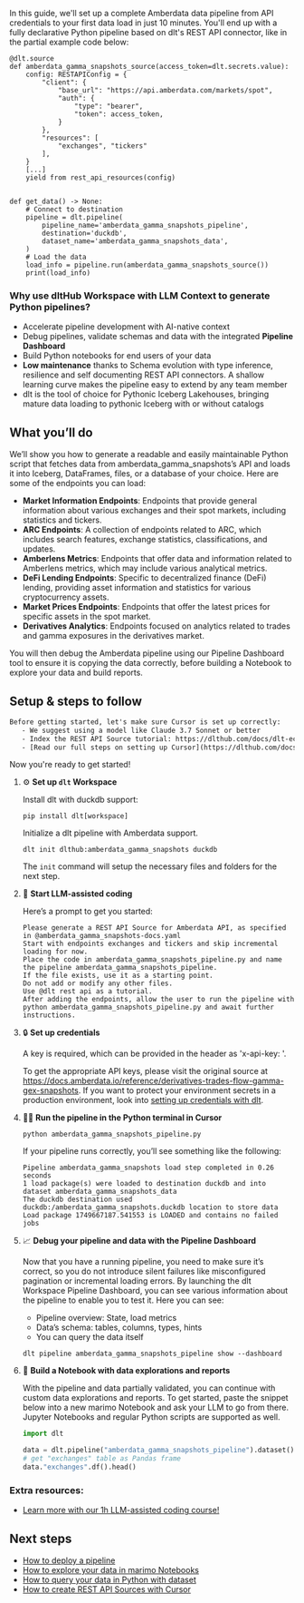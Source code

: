 In this guide, we'll set up a complete Amberdata data pipeline from API credentials to your first data load in just 10 minutes. You'll end up with a fully declarative Python pipeline based on dlt's REST API connector, like in the partial example code below:

```python-outcome
@dlt.source
def amberdata_gamma_snapshots_source(access_token=dlt.secrets.value):
    config: RESTAPIConfig = {
        "client": {
            "base_url": "https://api.amberdata.com/markets/spot",
            "auth": {
                "type": "bearer",
                "token": access_token,
            }
        },
        "resources": [
            "exchanges", "tickers"
        ],
    }
    [...]
    yield from rest_api_resources(config)


def get_data() -> None:
    # Connect to destination
    pipeline = dlt.pipeline(
        pipeline_name='amberdata_gamma_snapshots_pipeline',
        destination='duckdb',
        dataset_name='amberdata_gamma_snapshots_data', 
    )
    # Load the data
    load_info = pipeline.run(amberdata_gamma_snapshots_source())
    print(load_info) 
```

### Why use dltHub Workspace with LLM Context to generate Python pipelines?

- Accelerate pipeline development with AI-native context
- Debug pipelines, validate schemas and data with the integrated **Pipeline Dashboard**
- Build Python notebooks for end users of your data
- **Low maintenance** thanks to Schema evolution with type inference, resilience and self documenting REST API connectors. A shallow learning curve makes the pipeline easy to extend by any team member
- dlt is the tool of choice for Pythonic Iceberg Lakehouses, bringing mature data loading to pythonic Iceberg with or without catalogs

## What you’ll do

We’ll show you how to generate a readable and easily maintainable Python script that fetches data from amberdata_gamma_snapshots’s API and loads it into Iceberg, DataFrames, files, or a database of your choice. Here are some of the endpoints you can load:

- **Market Information Endpoints**: Endpoints that provide general information about various exchanges and their spot markets, including statistics and tickers.
- **ARC Endpoints**: A collection of endpoints related to ARC, which includes search features, exchange statistics, classifications, and updates.
- **Amberlens Metrics**: Endpoints that offer data and information related to Amberlens metrics, which may include various analytical metrics.
- **DeFi Lending Endpoints**: Specific to decentralized finance (DeFi) lending, providing asset information and statistics for various cryptocurrency assets.
- **Market Prices Endpoints**: Endpoints that offer the latest prices for specific assets in the spot market. 
- **Derivatives Analytics**: Endpoints focused on analytics related to trades and gamma exposures in the derivatives market.

You will then debug the Amberdata pipeline using our Pipeline Dashboard tool to ensure it is copying the data correctly, before building a Notebook to explore your data and build reports.

## Setup & steps to follow

```default
Before getting started, let's make sure Cursor is set up correctly:
   - We suggest using a model like Claude 3.7 Sonnet or better
   - Index the REST API Source tutorial: https://dlthub.com/docs/dlt-ecosystem/verified-sources/rest_api/ and add it to context as **@dlt rest api**
   - [Read our full steps on setting up Cursor](https://dlthub.com/docs/dlt-ecosystem/llm-tooling/cursor-restapi#23-configuring-cursor-with-documentation)
```

Now you're ready to get started!

1. ⚙️ **Set up `dlt` Workspace**
    
    Install dlt with duckdb support:
    ```shell
    pip install dlt[workspace]
    ```

    Initialize a dlt pipeline with Amberdata support.
    ```shell
    dlt init dlthub:amberdata_gamma_snapshots duckdb
    ```

    The `init` command will setup the necessary files and folders for the next step.
    
2. 🤠 **Start LLM-assisted coding**
    
    Here’s a prompt to get you started:
    
    ```prompt
    Please generate a REST API Source for Amberdata API, as specified in @amberdata_gamma_snapshots-docs.yaml 
    Start with endpoints exchanges and tickers and skip incremental loading for now. 
    Place the code in amberdata_gamma_snapshots_pipeline.py and name the pipeline amberdata_gamma_snapshots_pipeline. 
    If the file exists, use it as a starting point. 
    Do not add or modify any other files. 
    Use @dlt rest api as a tutorial. 
    After adding the endpoints, allow the user to run the pipeline with python amberdata_gamma_snapshots_pipeline.py and await further instructions.
    ```

    
3. 🔒 **Set up credentials** 
    
    A key is required, which can be provided in the header as 'x-api-key: <api-key>'.
    
    To get the appropriate API keys, please visit the original source at https://docs.amberdata.io/reference/derivatives-trades-flow-gamma-gex-snapshots.
    If you want to protect your environment secrets in a production environment, look into [setting up credentials with dlt](https://dlthub.com/docs/walkthroughs/add_credentials).
    
4. 🏃‍♀️ **Run the pipeline in the Python terminal in Cursor**
    
    ```shell
    python amberdata_gamma_snapshots_pipeline.py
    ```
    
    If your pipeline runs correctly, you’ll see something like the following:
    
    ```shell
    Pipeline amberdata_gamma_snapshots load step completed in 0.26 seconds
    1 load package(s) were loaded to destination duckdb and into dataset amberdata_gamma_snapshots_data
    The duckdb destination used duckdb:/amberdata_gamma_snapshots.duckdb location to store data
    Load package 1749667187.541553 is LOADED and contains no failed jobs
    ```
    
5. 📈 **Debug your pipeline and data with the Pipeline Dashboard**

    Now that you have a running pipeline, you need to make sure it’s correct, so you do not introduce silent failures like misconfigured pagination or incremental loading errors. By launching the dlt Workspace Pipeline Dashboard, you can see various information about the pipeline to enable you to test it. Here you can see:
    - Pipeline overview: State, load metrics
    - Data’s schema: tables, columns, types, hints
    - You can query the data itself
    
    ```shell
    dlt pipeline amberdata_gamma_snapshots_pipeline show --dashboard
    ```
    
6. 🐍 **Build a Notebook with data explorations and reports**

    With the pipeline and data partially validated, you can continue with custom data explorations and reports. To get started, paste the snippet below into a new marimo Notebook and ask your LLM to go from there. Jupyter Notebooks and regular Python scripts are supported as well.

    
    ```python
    import dlt

   data = dlt.pipeline("amberdata_gamma_snapshots_pipeline").dataset()
   # get "exchanges" table as Pandas frame
   data."exchanges".df().head()
    ```

### Extra resources:

- [Learn more with our 1h LLM-assisted coding course!](https://www.youtube.com/watch?v=GGid70rnJuM)

## Next steps

- [How to deploy a pipeline](https://dlthub.com/docs/walkthroughs/deploy-a-pipeline)
- [How to explore your data in marimo Notebooks](https://dlthub.com/docs/general-usage/dataset-access/marimo)
- [How to query your data in Python with dataset](https://dlthub.com/docs/general-usage/dataset-access/dataset)
- [How to create REST API Sources with Cursor](https://dlthub.com/docs/dlt-ecosystem/llm-tooling/cursor-restapi)